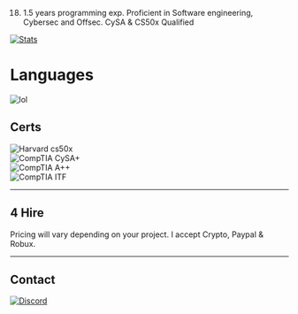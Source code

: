 18. 1.5 years programming exp. Proficient in Software engineering, Cybersec and Offsec. CySA & CS50x Qualified

[![Stats](https://github-readme-stats.vercel.app/api?username=dutchpsycho&show_icons=false&count_private=true&theme=dark)]()

# Languages

![lol](https://go-skill-icons.vercel.app/api/icons?titles=true&i=asm,cpp,rust,python,js,luau)

## Certs

![Harvard cs50x](https://custom-icon-badges.herokuapp.com/badge/Harvard-CS50x-orange?style=for-the-badge&logo=book&logoColor=white)  
![CompTIA CySA+](https://custom-icon-badges.herokuapp.com/badge/CompTIA-CySA%2B-blue?style=for-the-badge&logo=shield&logoColor=white)  
![CompTIA A++](https://custom-icon-badges.herokuapp.com/badge/CompTIA-A%2B%2B-darkblue?style=for-the-badge&logo=cpu&logoColor=white)  
![CompTIA ITF](https://custom-icon-badges.herokuapp.com/badge/CompTIA-ITF%2B-brightgreen?style=for-the-badge&logo=code&logoColor=white)  

---

## 4 Hire

Pricing will vary depending on your project. I accept Crypto, Paypal & Robux.

---

## Contact

[![Discord](https://custom-icon-badges.herokuapp.com/badge/Discord-Swedish.Psycho-7289DA?style=for-the-badge&logo=discord&logoColor=white)](https://discordapp.com/users/Swedish.Psycho)  
